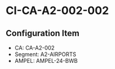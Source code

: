 # CI-CA-A2-002-002

## Configuration Item
- CA: CA-A2-002
- Segment: A2-AIRPORTS
- AMPEL: AMPEL-24-BWB
